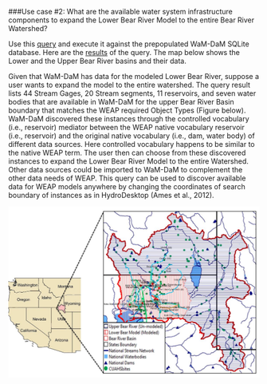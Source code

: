 
###Use case #2: What are the available water system infrastructure components to expand the Lower Bear River Model to the entire Bear River Watershed?    

Use this [query](https://github.com/amabdallah/WaM-DaM/blob/master/02UseCases/NeededFiles/Queries/02SearchSystemInfrastructureComponentsForModel.sql) and execute it against the prepopulated WaM-DaM SQLite database. Here are the [results](https://github.com/amabdallah/WaM-DaM/blob/master/02UseCases/NeededFiles/Results/UseCase2.csv) of the query. The map below shows the Lower and the Upper Bear River basins and their data.   

Given that WaM-DaM has data for the modeled Lower Bear River, suppose a user wants to expand the model to the entire watershed. The query result lists 44 Stream Gages, 20 Stream segments, 11 reservoirs, and seven water bodies that are available in WaM-DaM for the upper Bear River Basin boundary that matches the WEAP required Object Types (Figure below). WaM-DaM discovered these instances through the controlled vocabulary (i.e., reservoir) mediator between the WEAP native vocabulary reservoir (i.e., reservoir) and the original native vocabulary (i.e., dam, water body) of different data sources. Here controlled vocabulary happens to be similar to the native WEAP term. The user then can choose from these discovered instances to expand the Lower Bear River Model to the entire Watershed. Other data sources could be imported to WaM-DaM to complement the other data needs of WEAP. This query can be used to discover available data for WEAP models anywhere by changing the coordinates of search boundary of instances as in HydroDesktop (Ames et al., 2012).

![](https://github.com/amabdallah/WaM-DaM/blob/master/02UseCases/NeededFiles/Results/ExpandBear.JPG)
